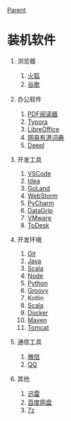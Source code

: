 [Parent](../README.md)

# 装机软件

1. 浏览器

   1. [火狐](https://www.firefox.com.cn/download/)
   2. [谷歌](https://www.google.cn/intl/zh-CN/chrome/)
2. 办公软件

   1. [PDF阅读器](https://www.foxitsoftware.cn/)
   2. [Typora](https://www.typora.io/#windows)
   3. [LibreOffice](https://mirrors.tuna.tsinghua.edu.cn/libreoffice/libreoffice/stable/)
   4. [网易有道词典](http://cidian.youdao.com/multi.html#pcAll)
   4. [Deepl](https://www.deepl.com/translator)
3. 开发工具

   1. [VSCode](https://code.visualstudio.com/)
   1. [Idea](http://www.jetbrains.com/idea/)
   1. [GoLand](http://www.jetbrains.com/goland/)
   2. [WebStorm](http://www.jetbrains.com/webstorm/)
   3. [PyCharm](http://www.jetbrains.com/pycharm/)
   3. [DataGrip](http://www.jetbrains.com/datagrip/)
   4. [VMware](https://www.vmware.com/products/workstation-pro/workstation-pro-evaluation.html)
   1. [ToDesk](https://www.todesk.cn/)
4. 开发环境
   1. [Git](https://git-scm.com/)
   2. [Java](https://repo.huaweicloud.com/java/jdk/)
   5. [Scala](https://scala-lang.org/download/)
   3. [Node](https://nodejs.org/en/)
   4. [Python](https://www.python.org/downloads/windows/)
   5. [Groovy](https://groovy.apache.org/download.html)
   6. Kotlin
   7. [Scala](https://www.scala-lang.org/download/)
   8. [Docker](https://hub.docker.com/?overlay=onboarding)
   9. [Maven](https://maven.apache.org/download.cgi)
   10. [Tomcat](https://tomcat.apache.org/)
5. 通信工具
   1. [微信](https://weixin.qq.com/)
   2. [QQ](https://im.qq.com/download/)
6. 其他
   1. [迅雷](https://dl.xunlei.com/)
   2. [百度网盘](https://pan.baidu.com/download)
   3. [7z](https://www.7-zip.org/download.html)
